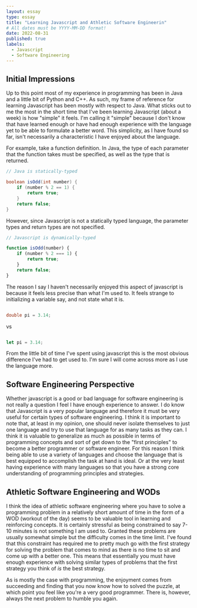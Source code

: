```yaml
---
layout: essay
type: essay
title: "Learning Javascript and Athletic Software Engineerin"
# All dates must be YYYY-MM-DD format!
date: 2022-08-31
published: true
labels:
  - Javascript
  - Software Engineering
---
```


<!---<img width="200px" class="rounded float-start pe-4" src="../img/difficulty/degree_difficulty.jpg">--->

## Initial Impressions

Up to this point most of my experience in programming has been in Java and a little bit of Python and C++. As such, my frame of reference for learning Javascript has been mostly with respect to Java. What sticks out to me the most in the short time that I've been learning Javascript (about a week) is how "simple" it feels. I'm calling it "simple" because I don't know that have learned enough or have had enough experience with the language yet to be able to formulate a better word. This simplicity, as I have found so far, isn't necessarily a characteristic I have enjoyed about the language.

For example, take a function definition. In Java, the type of each parameter that the function takes must be specified, as well as the type that is returned.

```java
// Java is statically-typed

boolean isOdd(int number) {
    if (number % 2 == 1) {
        return true;
    }
    return false;
}
```

However, since Javascript is not a statically typed language, the parameter types and return types are not specified.

```javascript
// Javascript is dynamically-typed

function isOdd(number) {
    if (number % 2 === 1) {
        return true;
    }
    return false;
}
```

The reason I say I haven't necessarily enjoyed this aspect of javascript is because it feels less precise than what I'm used to. It feels strange to initializing a variable say, and not state what it is.

```java

double pi = 3.14;
```

vs 

```javascript

let pi = 3.14;
```

From the little bit of time I've spent using javascript this is the most obvious difference I've had to get used to. I'm sure I will come across more as I use the language more.

## Software Engineering Perspective

Whether javascript is a good or bad language for software engineering is not really a question I feel I have enough experience to answer. I do know that Javascript is a very popular language and therefore it must be very useful for certain types of software engineering. I think it is important to note that, at least in my opinion, one should never isolate themselves to just one language and try to use that language for as many tasks as they can. I think it is valuable to generalize as much as possible in terms of programming concepts and sort of get down to the "first principles" to become a better programmer or software engineer. For this reason I think being able to use a variety of languages and choose the language that is best equipped to accomplish the task at hand is ideal. Or at the very least having experience with many languages so that you have a strong core understanding of programming principles and strategies.

## Athletic Software Engineering and WODs

I think the idea of athletic software engineering where you have to solve a programming problem in a relatively short amount of time in the form of a WOD (workout of the day) seems to be valuable tool in learning and reinforcing concepts. It is certainly stressful as being constrained to say 7-10 minutes is not something I am used to. Granted these problems are usually somewhat simple but the difficulty comes in the time limit. I've found that this constraint has required me to pretty much go with the first strategy for solving the problem that comes to mind as there is no time to sit and come up with a better one. This means that essentially you must have enough experience with solving similar types of problems that the first strategy you think of *is* the best strategy. 

As is mostly the case with programming, the enjoyment comes from succeeding and finding that you now know how to solved the puzzle, at which point you feel like you're a very good programmer. There is, however, always the next problem to humble you again.

